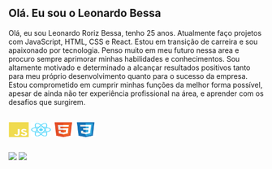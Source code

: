 ## Olá. Eu sou o Leonardo Bessa

Olá, eu sou Leonardo Roriz Bessa, tenho 25 anos. Atualmente faço projetos com JavaScript, HTML, CSS e React. Estou em transição de carreira e sou apaixonado por tecnologia. Penso muito em meu futuro nessa area e procuro sempre aprimorar minhas habilidades e conhecimentos. Sou altamente motivado e determinado a alcançar resultados positivos tanto para meu próprio desenvolvimento quanto para o sucesso da empresa. Estou comprometido em cumprir minhas funções da melhor forma possível, apesar de ainda não ter experiência profissional na área, e aprender com os desafios que surgirem.
     
<div style="display: inline_block"><br>
  <img align="center" alt="Leo-Js" height="30" width="40" src="https://raw.githubusercontent.com/devicons/devicon/master/icons/javascript/javascript-plain.svg">
  <img align="center" alt="Leo-React" height="30" width="40" src="https://raw.githubusercontent.com/devicons/devicon/master/icons/react/react-original.svg">
  <img align="center" alt="Leo-HTML" height="30" width="40" src="https://raw.githubusercontent.com/devicons/devicon/master/icons/html5/html5-original.svg">
  <img align="center" alt="Leo-CSS" height="30" width="40" src="https://raw.githubusercontent.com/devicons/devicon/master/icons/css3/css3-original.svg">
</div>
  
  ##
 
<div> 
  <a href="https://www.instagram.com/leonardororiz/" target="_blank"><img src="https://img.shields.io/badge/-Instagram-%23E4405F?style=for-the-badge&logo=instagram&logoColor=white" target="_blank"></a>
  <a href="https://www.linkedin.com/in/leonardo-roriz-bessa-194356268/" target="_blank"><img src="https://img.shields.io/badge/-LinkedIn-%230077B5?style=for-the-badge&logo=linkedin&logoColor=white" target="_blank"></a> 
</div>
